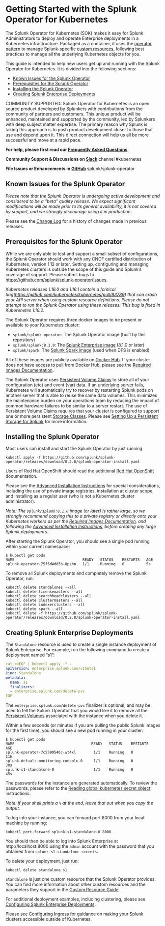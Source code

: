 # Getting Started with the Splunk Operator for Kubernetes

The Splunk Operator for Kubernetes (SOK) makes it easy for Splunk
Administrators to deploy and operate Enterprise deployments in a Kubernetes
infrastructure. Packaged as a container, it uses the
[operator pattern](https://kubernetes.io/docs/concepts/extend-kubernetes/operator/)
to manage Splunk-specific [custom resources](https://kubernetes.io/docs/concepts/extend-kubernetes/api-extension/custom-resources/),
following best practices to manage all the underlying Kubernetes objects for you. 

This guide is intended to help new users get up and running with the
Splunk Operator for Kubernetes. It is divided into the following sections:

* [Known Issues for the Splunk Operator](#known-issues-for-the-splunk-operator)
* [Prerequisites for the Splunk Operator](#prerequisites-for-the-splunk-operator)
* [Installing the Splunk Operator](#installing-the-splunk-operator)
* [Creating Splunk Enterprise Deployments](#creating-splunk-enterprise-deployments)

COMMUNITY SUPPORTED: Splunk Operator for Kubernetes is an open source product
developed by Splunkers with contributions from the community of partners and
customers. This unique product will be enhanced, maintained and supported by
the community, led by Splunkers with deep subject matter expertise. The primary
reason why Splunk is taking this approach is to push product development closer
to those that use and depend upon it. This direct connection will help us all
be more successful and move at a rapid pace.

**For help, please first read our [Frequently Asked Questions](FAQ.md)**

**Community Support & Discussions on
[Slack](https://splunk-usergroups.slack.com)** channel #kubernetes

**File Issues or Enhancements in
[GitHub](https://github.com/splunk/splunk-operator/issues)** splunk/splunk-operator


## Known Issues for the Splunk Operator

*Please note that the Splunk Operator is undergoing active development
and considered to be a "beta" quality release. We expect significant
modifications will be made prior to its general availability, it is not
covered by support, and we strongly discourage using it in production.*

Please see the [Change Log](ChangeLog.md) for a history of changes made in
previous releases.


## Prerequisites for the Splunk Operator

While we are only able to test and support a small subset of configurations,
the Splunk Operator should work with any CNCF certified distribution of
Kubernetes, version 1.12 or later. Setting up, configuring and managing
Kubernetes clusters is outside the scope of this guide and Splunk’s coverage
of support. Please submit bugs to https://github.com/splunk/splunk-operator/issues.

*Kubernetes releases 1.16.0 and 1.16.1 contain a
[critical bug(https://github.com/kubernetes/kubernetes/pull/83789) that can
crash your API server when using custom resource definitions. Please do not
attempt to run the Splunk Operator using these releases. This bug is fixed in
Kuberenetes 1.16.2.*

The Splunk Operator requires three docker images to be present or available
to your Kubernetes cluster:

* `splunk/splunk-operator`: The Splunk Operator image (built by this repository)
* `splunk/splunk:8.1.0`: The [Splunk Enterprise image](https://github.com/splunk/docker-splunk) (8.1.0 or later)
* `splunk/spark`: The [Splunk Spark image](https://github.com/splunk/docker-spark) (used when DFS is enabled)

All of these images are publicly available on [Docker Hub](https://hub.docker.com/).
If your cluster does not have access to pull from Docker Hub, please see the
[Required Images Documentation](Images.md).

The Splunk Operator uses
[Persistent Volume Claims](https://kubernetes.io/docs/concepts/storage/persistent-volumes/#persistentvolumeclaims)
to store all of your configuration (etc) and event (var) data. If an
underlying server fails, Kubernetes will automatically try to recover by
restarting Splunk pods on another server that is able to reuse the same
data volumes. This minimizes the maintenance burden on your operations team
by reducing the impact of common hardware failures to be similar to a server
restart. The use of Persistent Volume Claims requires that your cluster is
configured to support one or more persistent
[Storage Classes](https://kubernetes.io/docs/concepts/storage/storage-classes/).
Please see [Setting Up a Persistent Storage for Splunk](StorageClass.md) for more
information.


## Installing the Splunk Operator

Most users can install and start the Splunk Operator by just running
```
kubectl apply -f https://github.com/splunk/splunk-operator/releases/download/0.2.0/splunk-operator-install.yaml
```

Users of Red Hat OpenShift should read the additional
[Red Hat OpenShift](OpenShift.md) documentation.

Please see the [Advanced Installation Instructions](Install.md) for
special considerations, including the use of private image registries,
installation at cluster scope, and installing as a regular user (who is
not a Kubernetes cluster administrator).

*Note: The `splunk/splunk:8.1.0` image (or later) is rather large, so we strongly
recommend copying this to a private registry or directly onto your
Kubernetes workers as per the [Required Images Documentation](Images.md),
and following the [Advanced Installation Instructions](Install.md),
before creating any large Splunk deployments.*

After starting the Splunk Operator, you should see a single pod running
within your current namespace:
```
$ kubectl get pods
NAME                               READY   STATUS    RESTARTS   AGE
splunk-operator-75f5d4d85b-8pshn   1/1     Running   0          5s
```

To remove all Splunk deployments and completely remove the
Splunk Operator, run:
```
kubectl delete standalones --all
kubectl delete licensemasters --all
kubectl delete searchheadclusters --all
kubectl delete clustermasters --all
kubectl delete indexerclusters --all
kubectl delete spark --all
kubectl delete -f https://github.com/splunk/splunk-operator/releases/download/0.2.0/splunk-operator-install.yaml
```


## Creating Splunk Enterprise Deployments

The `Standalone` resource is used to create a single instance deployment
of Splunk Enterprise. For example,  run the following command to create a
deployment named “s1”:

```yaml
cat <<EOF | kubectl apply -f -
apiVersion: enterprise.splunk.com/v1beta1
kind: Standalone
metadata:
  name: s1
  finalizers:
  - enterprise.splunk.com/delete-pvc
EOF
```

The `enterprise.splunk.com/delete-pvc` finalizer is optional, and may be
used to tell the Splunk Operator that you would like it to remove all the
[Persistent Volumes](https://kubernetes.io/docs/concepts/storage/persistent-volumes/)
associated with the instance when you delete it.

Within a few seconds (or minutes if you are pulling the public Splunk images
for the first time), you should see a new pod running in your cluster:

```
$ kubectl get pods
NAME                                   READY   STATUS    RESTARTS   AGE
splunk-operator-7c5599546c-wt4xl        1/1    Running   0          11h
splunk-default-monitoring-console-0     1/1    Running   0          30s
splunk-s1-standalone-0                  1/1    Running   0          45s
```

The passwords for the instance are generated automatically. To review the passwords, please refer to the [Reading global kubernetes secret object](Examples.md#reading-global-kubernetes-secret-object) instructions.

*Note: if your shell prints a `%` at the end, leave that out when you
copy the output.*

To log into your instance, you can forward port 8000 from your local
machine by running:

```
kubectl port-forward splunk-s1-standalone-0 8000
```

You should then be able to log into Splunk Enterprise at http://localhost:8000 using
the `admin` account with the password that you obtained from `splunk-s1-standalone-secrets`.

To delete your deployment, just run:

```
kubectl delete standalone s1
```

`Standalone` is just one custom resource that the Splunk Operator provides.
You can find more information about other custom resources and the parameters
they support in the [Custom Resource Guide](CustomResources.md).

For additional deployment examples, including clustering, please see
[Configuring Splunk Enterprise Deployments](Examples.md).

Please see [Configuring Ingress](Ingress.md) for guidance on making your
Splunk clusters accessible outside of Kubernetes.
